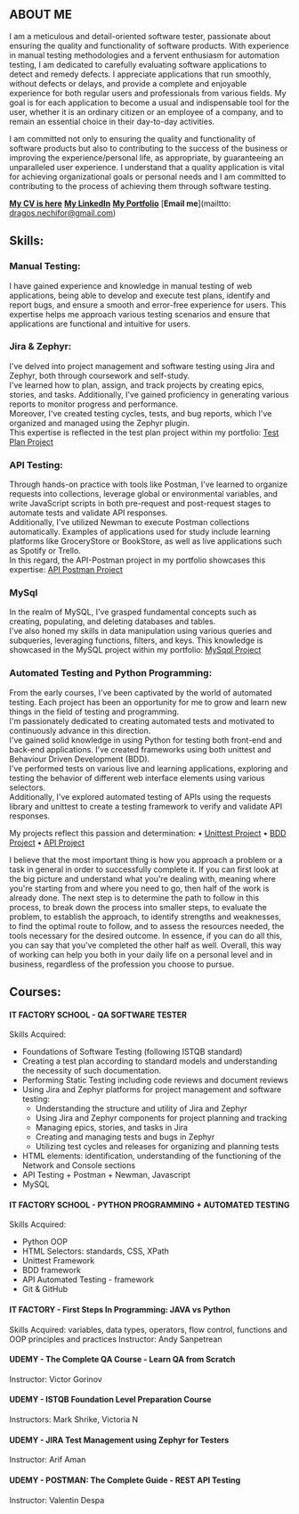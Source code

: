 ## ABOUT ME

I am a meticulous and detail-oriented software tester, passionate about ensuring the quality and functionality of software products. With experience in manual testing methodologies and a fervent enthusiasm for automation testing, I am dedicated to carefully evaluating software applications to detect and remedy defects. I appreciate applications that run smoothly, without defects or delays, and provide a complete and enjoyable experience for both regular users and professionals from various fields. My goal is for each application to become a usual and indispensable tool for the user, whether it is an ordinary citizen or an employee of a company, and to remain an essential choice in their day-to-day activities.

I am committed not only to ensuring the quality and functionality of software products but also to contributing to the success of the business or improving the experience/personal life, as appropriate, by guaranteeing an unparalleled user experience. I understand that a quality application is vital for achieving organizational goals or personal needs and I am committed to contributing to the process of achieving them through software testing.

[**My CV is here**](https://github.com/Dragosne/Portfolio/blob/main/TM-Projects/TEST%20PLAN%20PROJECT/ProjectImages/CV_Dragos_Nechifor_QA_Tester.pdf)
[**My LinkedIn**](https://www.linkedin.com/in/dragos-nechifor-96ba722a8/)
[**My Portfolio**](https://github.com/Dragosne/Portfolio/)
[**Email me**](mailtto: dragos.nechifor@gmail.com)



## Skills:

### Manual Testing:

I have gained experience and knowledge in manual testing of web applications, being able to develop and execute test plans, identify and report bugs, and ensure a smooth and error-free experience for users. <be>
This expertise helps me approach various testing scenarios and ensure that applications are functional and intuitive for users.

### Jira & Zephyr:

I've delved into project management and software testing using Jira and Zephyr, both through coursework and self-study.<br> 
I've learned how to plan, assign, and track projects by creating epics, stories, and tasks. Additionally, I've gained proficiency in generating various reports to monitor progress and performance. <br>
Moreover, I've created testing cycles, tests, and bug reports, which I've organized and managed using the Zephyr plugin. <br>
This expertise is reflected in the test plan project within my portfolio: [Test Plan Project](https://github.com/Dragosne/Portfolio/tree/main/TM-Projects/TEST%20PLAN%20PROJECT)

### API Testing: 

Through hands-on practice with tools like Postman, I've learned to organize requests into collections, leverage global or environmental variables, and write JavaScript scripts in both pre-request and post-request stages to automate tests and validate API responses. <br>
Additionally, I've utilized Newman to execute Postman collections automatically. <be>
Examples of applications used for study include learning platforms like GroceryStore or BookStore, as well as live applications such as Spotify or Trello. <br>
In this regard, the API-Postman project in my portfolio showcases this expertise: [API Postman Project](https://github.com/Dragosne/Portfolio/tree/main/TM-Projects/API%20Postman)

### MySql

In the realm of MySQL, I've grasped fundamental concepts such as creating, populating, and deleting databases and tables. <br>
I've also honed my skills in data manipulation using various queries and subqueries, leveraging functions, filters, and keys. <be>
This knowledge is showcased in the MySQL project within my portfolio: [MySqql Project](https://github.com/Dragosne/Portfolio/tree/main/TM-Projects/MySQL%20Project)

### Automated Testing and Python Programming:

From the early courses, I've been captivated by the world of automated testing. Each project has been an opportunity for me to grow and learn new things in the field of testing and programming. <br>
I'm passionately dedicated to creating automated tests and motivated to continuously advance in this direction.<br>
I've gained solid knowledge in using Python for testing both front-end and back-end applications. I've created frameworks using both unittest and Behaviour Driven Development (BDD).<br>
I've performed tests on various live and learning applications, exploring and testing the behavior of different web interface elements using various selectors.<br>
Additionally, I've explored automated testing of APIs using the requests library and unittest to create a testing framework to verify and validate API responses.<br>

My projects reflect this passion and determination:
• [Unittest Project](https://github.com/Dragosne/Portfolio/tree/main/TA-Projects/TA-Unittest-project)
• [BDD Project](https://github.com/Dragosne/Portfolio/tree/main/TA-Projects/TA-BDD-project)
• [API Project](https://github.com/Dragosne/Portfolio/tree/main/TA-Projects/TA-API-Project)

I believe that the most important thing is how you approach a problem or a task in general in order to successfully complete it. If you can first look at the big picture and understand what you're dealing with, meaning where you're starting from and where you need to go, then half of the work is already done. The next step is to determine the path to follow in this process, to break down the process into smaller steps, to evaluate the problem, to establish the approach, to identify strengths and weaknesses, to find the optimal route to follow, and to assess the resources needed, the tools necessary for the desired outcome. In essence, if you can do all this, you can say that you've completed the other half as well. Overall, this way of working can help you both in your daily life on a personal level and in business, regardless of the profession you choose to pursue.

## Courses:

#### IT FACTORY SCHOOL - QA SOFTWARE TESTER
Skills Acquired:
- Foundations of Software Testing (following ISTQB standard)
- Creating a test plan according to standard models and understanding the necessity of such documentation.
- Performing Static Testing including code reviews and document reviews
- Using Jira and Zephyr platforms for project management and software testing:
  - Understanding the structure and utility of Jira and Zephyr
  - Using Jira and Zephyr components for project planning and tracking
  - Managing epics, stories, and tasks in Jira
  - Creating and managing tests and bugs in Zephyr
  - Utilizing test cycles and releases for organizing and planning tests
- HTML elements: identification, understanding of the functioning of the Network and Console sections
- API Testing + Postman + Newman, Javascript
- MySQL

#### IT FACTORY SCHOOL - PYTHON PROGRAMMING + AUTOMATED TESTING
Skills Acquired:
- Python OOP
- HTML Selectors: standards, CSS, XPath
- Unittest Framework
- BDD framework
- API Automated Testing - framework
- Git & GitHub
  
#### IT FACTORY - First Steps In Programming: JAVA vs Python
Skills Acquired: variables, data types, operators, flow control, functions and OOP principles and practices
Instructor: Andy Sanpetrean
  
#### UDEMY - The Complete QA Course - Learn QA from Scratch
Instructor: Victor Gorinov
  
#### UDEMY - ISTQB Foundation Level Preparation Course
Instructors: Mark Shrike, Victoria N
  
#### UDEMY - JIRA Test Management using Zephyr for Testers
Instructor: Arif Aman
  
#### UDEMY - POSTMAN: The Complete Guide - REST API Testing
Instructor: Valentin Despa
